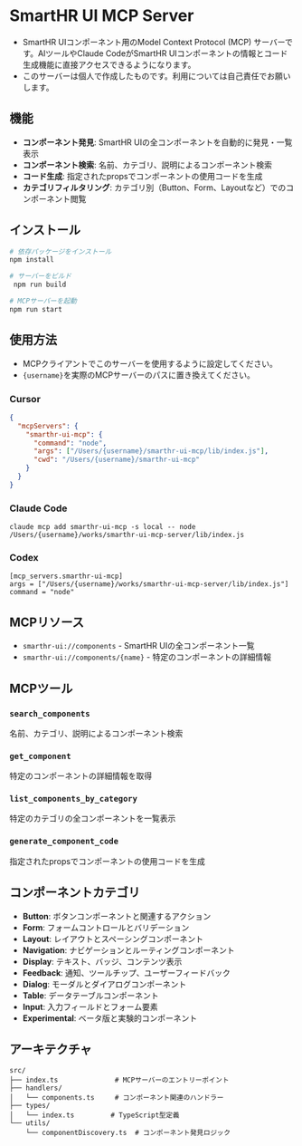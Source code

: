 # SmartHR UI MCP Server

- SmartHR UIコンポーネント用のModel Context Protocol (MCP) サーバーです。AIツールやClaude CodeがSmartHR UIコンポーネントの情報とコード生成機能に直接アクセスできるようになります。
- このサーバーは個人で作成したものです。利用については自己責任でお願いします。

## 機能

- **コンポーネント発見**: SmartHR UIの全コンポーネントを自動的に発見・一覧表示
- **コンポーネント検索**: 名前、カテゴリ、説明によるコンポーネント検索
- **コード生成**: 指定されたpropsでコンポーネントの使用コードを生成
- **カテゴリフィルタリング**: カテゴリ別（Button、Form、Layoutなど）でのコンポーネント閲覧

## インストール

```bash
# 依存パッケージをインストール
npm install

# サーバーをビルド
 npm run build

# MCPサーバーを起動
npm run start
```

## 使用方法

- MCPクライアントでこのサーバーを使用するように設定してください。
- `{username}`を実際のMCPサーバーのパスに置き換えてください。

### Cursor

```json
{
  "mcpServers": {
    "smarthr-ui-mcp": {
      "command": "node",
      "args": ["/Users/{username}/smarthr-ui-mcp/lib/index.js"],
      "cwd": "/Users/{username}/smarthr-ui-mcp"
    }
  }
}
```

### Claude Code

```
claude mcp add smarthr-ui-mcp -s local -- node /Users/{username}/works/smarthr-ui-mcp-server/lib/index.js
```

### Codex

```
[mcp_servers.smarthr-ui-mcp]
args = ["/Users/{username}/works/smarthr-ui-mcp-server/lib/index.js"]
command = "node"
```

## MCPリソース

- `smarthr-ui://components` - SmartHR UIの全コンポーネント一覧
- `smarthr-ui://components/{name}` - 特定のコンポーネントの詳細情報

## MCPツール

### `search_components`

名前、カテゴリ、説明によるコンポーネント検索

### `get_component`

特定のコンポーネントの詳細情報を取得

### `list_components_by_category`

特定のカテゴリの全コンポーネントを一覧表示

### `generate_component_code`

指定されたpropsでコンポーネントの使用コードを生成

## コンポーネントカテゴリ

- **Button**: ボタンコンポーネントと関連するアクション
- **Form**: フォームコントロールとバリデーション
- **Layout**: レイアウトとスペーシングコンポーネント
- **Navigation**: ナビゲーションとルーティングコンポーネント
- **Display**: テキスト、バッジ、コンテンツ表示
- **Feedback**: 通知、ツールチップ、ユーザーフィードバック
- **Dialog**: モーダルとダイアログコンポーネント
- **Table**: データテーブルコンポーネント
- **Input**: 入力フィールドとフォーム要素
- **Experimental**: ベータ版と実験的コンポーネント

## アーキテクチャ

```
src/
├── index.ts              # MCPサーバーのエントリーポイント
├── handlers/
│   └── components.ts     # コンポーネント関連のハンドラー
├── types/
│   └── index.ts         # TypeScript型定義
└── utils/
    └── componentDiscovery.ts  # コンポーネント発見ロジック
```
